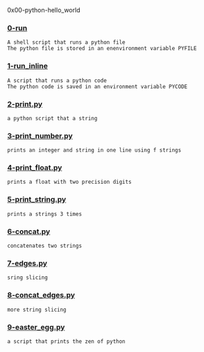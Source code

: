 0x00-python-hello_world


### [0-run](./0-run)
```
A shell script that runs a python file
The python file is stored in an enenvironment variable PYFILE
```


### [1-run_inline](./1-run_inline)
```
A script that runs a python code
The python code is saved in an environment variable PYCODE
```


### [2-print.py](./2-print.py)
```
a python script that a string
```


### [3-print_number.py](./3-print_number.py)
```
prints an integer and string in one line using f strings
```


### [4-print_float.py](./4-print_float.py)
```
prints a float with two precision digits
```



### [5-print_string.py](./5-print_string.py)
```
prints a strings 3 times
```


### [6-concat.py](./6-concat.py)
```
concatenates two strings
```


### [7-edges.py](./7-edges.py)
```
sring slicing
```


### [8-concat_edges.py](./8-concat_edges.py)
```
more string slicing
```


### [9-easter_egg.py](./9-easter_egg.py)
```
a script that prints the zen of python
```



